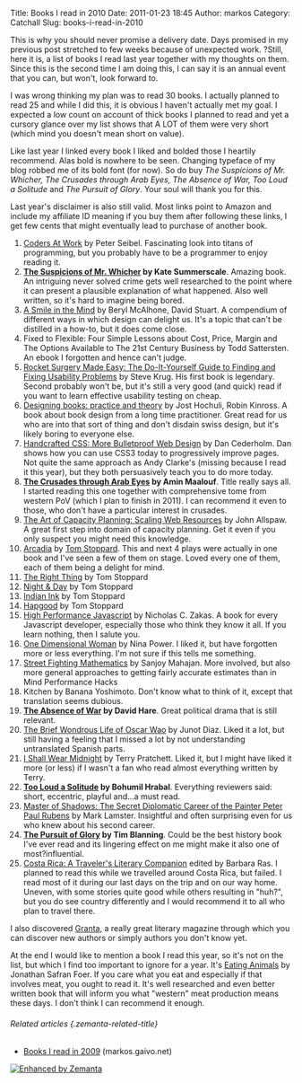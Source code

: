 Title: Books I read in 2010
Date: 2011-01-23 18:45
Author: markos
Category: Catchall
Slug: books-i-read-in-2010

This is why you should never promise a delivery date. Days promised in
my previous post stretched to few weeks because of unexpected work.
?Still, here it is, a list of books I read last year together with my
thoughts on them. Since this is the second time I am doing this, I can
say it is an annual event that you can, but won't, look forward to.

I was wrong thinking my plan was to read 30 books. I actually planned to
read 25 and while I did this, it is obvious I haven't actually met my
goal. I expected a low count on account of thick books I planned to read
and yet a cursory glance over my list shows that A LOT of them were very
short (which mind you doesn't mean short on value).

Like last year I linked every book I liked and bolded those I heartily
recommend. Alas bold is nowhere to be seen. Changing typeface of my blog
robbed me of its bold font (for now). So do buy *The Suspicions of Mr.
Whicher, The Crusades through Arab Eyes, The Absence of War, Too Loud a
Solitude* and *The Pursuit of Glory*. Your soul will thank you for this.

Last year's disclaimer is also still valid. Most links point to Amazon
and include my affiliate ID meaning if you buy them after following
these links, I get few cents that might eventually lead to purchase of
another book.

1.  [Coders At
    Work](http://www.amazon.com/Coders-at-Work-Peter-Seibel/dp/1430219483)
    by Peter Seibel. Fascinating look into titans of programming, but
    you probably have to be a programmer to enjoy reading it.
2.  **[The Suspicions of Mr.
    Whicher](http://www.amazon.com/gp/product/0802715354?ie=UTF8&tag=devel-20&linkCode=as2&camp=1789&creative=390957&creativeASIN=0802715354)
    by Kate Summerscale**. Amazing book. An intriguing never solved
    crime gets well researched to the point where it can present a
    plausible explanation of what happened. Also well written, so it's
    hard to imagine being bored.
3.  [A Smile in the
    Mind](http://www.amazon.com/gp/product/0714838128?ie=UTF8&tag=devel-20&linkCode=as2&camp=1789&creative=390957&creativeASIN=0714838128)
    by Beryl McAlhone, David Stuart. A compendium of different ways in
    which design can delight us. It's a topic that can't be distilled in
    a how-to, but it does come close.
4.  Fixed to Flexible: Four Simple Lessons about Cost, Price, Margin and
    The Options Available to The 21st Century Business by Todd
    Sattersten. An ebook I forgotten and hence can't judge.
5.  [Rocket Surgery Made Easy: The Do-It-Yourself Guide to Finding and
    Fixing Usability
    Problems](http://www.amazon.com/Rocket-Surgery-Made-Easy-Yourself/dp/0321657292)
    by Steve Krug. His first book is legendary. Second probably won't
    be, but it's still a very good (and quick) read if you want to learn
    effective usability testing on cheap.
6.  [Designing books: practice and
    theory](http://www.amazon.com/gp/product/0907259235?ie=UTF8&tag=devel-20&linkCode=as2&camp=1789&creative=390957&creativeASIN=0907259235)
    by Jost Hochuli, Robin Kinross. A book about book design from a long
    time practitioner. Great read for us who are into that sort of thing
    and don't disdain swiss design, but it's likely boring to everyone
    else.
7.  [Handcrafted CSS: More Bulletproof Web
    Design](http://www.amazon.com/gp/product/0321643380?ie=UTF8&tag=devel-20&linkCode=as2&camp=1789&creative=390957&creativeASIN=0321643380)
    by Dan Cederholm. Dan shows how you can use CSS3 today to
    progressively improve pages. Not quite the same approach as Andy
    Clarke's (missing because I read it this year), but they both
    persuasively teach you to do more today.
8.  **[The Crusades through Arab
    Eyes](http://www.amazon.com/gp/product/0805208984?ie=UTF8&tag=devel-20&linkCode=as2&camp=1789&creative=390957&creativeASIN=0805208984)
    by Amin Maalouf**. Title really says all. I started reading this one
    together with comprehensive tome from western PoV (which I plan to
    finish in 2011). I can recommend it even to those, who don't have a
    particular interest in crusades.
9.  [The Art of Capacity Planning: Scaling Web
    Resources](http://www.amazon.com/gp/product/0596518579?ie=UTF8&tag=devel-20&linkCode=as2&camp=1789&creative=390957&creativeASIN=0596518579)
    by John Allspaw. A great first step into domain of capacity
    planning. Get it even if you only suspect you might need this
    knowledge.
10. [Arcadia](http://www.amazon.com/gp/product/0571197515?ie=UTF8&tag=devel-20&linkCode=as2&camp=1789&creative=390957&creativeASIN=0571197515)
    by [Tom
    Stoppard](http://www.myspace.com/everything/tom-stoppard "Tom Stoppard").
    This and next 4 plays were actually in one book and I've seen a few
    of them on stage. Loved every one of them, each of them being a
    delight for mind.
11. [The Right
    Thing](http://www.amazon.com/gp/product/0571197515?ie=UTF8&tag=devel-20&linkCode=as2&camp=1789&creative=390957&creativeASIN=0571197515)
    by Tom Stoppard
12. [Night &
    Day](http://www.amazon.com/gp/product/0571197515?ie=UTF8&tag=devel-20&linkCode=as2&camp=1789&creative=390957&creativeASIN=0571197515)
    by Tom Stoppard
13. [Indian
    Ink](http://www.amazon.com/gp/product/0571197515?ie=UTF8&tag=devel-20&linkCode=as2&camp=1789&creative=390957&creativeASIN=0571197515)
    by Tom Stoppard
14. [Hapgood](http://www.amazon.com/gp/product/0571197515?ie=UTF8&tag=devel-20&linkCode=as2&camp=1789&creative=390957&creativeASIN=0571197515)
    by Tom Stoppard
15. [High Performance
    Javascript](http://www.amazon.com/gp/product/059680279X?ie=UTF8&tag=devel-20&linkCode=as2&camp=1789&creative=390957&creativeASIN=059680279X)
    by Nicholas C. Zakas. A book for every Javascript developer,
    especially those who think they know it all. If you learn nothing,
    then I salute you.
16. [One Dimensional
    Woman](http://www.amazon.com/gp/product/1846942411?ie=UTF8&tag=devel-20&linkCode=as2&camp=1789&creative=390957&creativeASIN=1846942411)
    by Nina Power. I liked it, but have forgotten more or less
    everything. I'm not sure if this tells me something.
17. [Street Fighting
    Mathematics](http://ocw.mit.edu/courses/mathematics/18-098-street-fighting-mathematics-january-iap-2008/readings/sf_math.pdf)
    by Sanjoy Mahajan. More involved, but also more general approaches
    to getting fairly accurate estimates than in Mind Performance Hacks
18. Kitchen by Banana Yoshimoto. Don't know what to think of it, except
    that translation seems dubious.
19. **[The Absence of
    War](http://www.amazon.com/gp/product/0571170714?ie=UTF8&tag=devel-20&linkCode=as2&camp=1789&creative=390957&creativeASIN=0571170714)
    by David Hare**. Great political drama that is still relevant.
20. [The Brief Wondrous Life of Oscar
    Wao](http://www.amazon.com/gp/product/1594483299?ie=UTF8&tag=devel-20&linkCode=as2&camp=1789&creative=390957&creativeASIN=1594483299)
    by Junot Diaz. Liked it a lot, but still having a feeling that I
    missed a lot by not understanding untranslated Spanish parts.
21. [I Shall Wear
    Midnight](http://www.amazon.com/gp/product/0061433047?ie=UTF8&tag=devel-20&linkCode=as2&camp=1789&creative=390957&creativeASIN=0061433047)
    by Terry Pratchett. Liked it, but I might have liked it more (or
    less) if I wasn't a fan who read almost everything written by Terry.
22. **[Too Loud a
    Solitude](http://www.amazon.com/gp/product/0156904586?ie=UTF8&tag=devel-20&linkCode=as2&camp=1789&creative=390957&creativeASIN=0156904586)
    by Bohumil Hrabal**. Everything reviewers said: short, eccentric,
    playful and...a must read.
23. [Master of Shadows: The Secret Diplomatic Career of the Painter
    Peter Paul
    Rubens](http://www.amazon.com/gp/product/0307387356?ie=UTF8&tag=devel-20&linkCode=as2&camp=1789&creative=390957&creativeASIN=0307387356)
    by Mark Lamster. Insightful and often surprising even for us who
    knew about his second career.
24. **[The Pursuit of
    Glory](http://www.amazon.com/gp/product/B001LF4APO?ie=UTF8&tag=devel-20&linkCode=as2&camp=1789&creative=390957&creativeASIN=B001LF4APO)
    by Tim Blanning**. Could be the best history book I've ever read and
    its lingering effect on me might make it also one of
    most?influential.
25. [Costa Rica: A Traveler's Literary
    Companion](http://www.amazon.com/gp/product/1883513006?ie=UTF8&tag=devel-20&linkCode=as2&camp=1789&creative=390957&creativeASIN=1883513006)
    edited by Barbara Ras. I planned to read this while we travelled
    around Costa Rica, but failed. I read most of it during our last
    days on the trip and on our way home. Uneven, with some stories
    quite good while others resulting in "huh?", but you do see country
    differently and I would recommend it to all who plan to travel
    there.

I also discovered [Granta](http://www.granta.com/), a really great
literary magazine through which you can discover new authors or simply
authors you don't know yet.

At the end I would like to mention a book I read this year, so it's not
on the list, but which I find too important to ignore for a year. It's
[Eating
Animals](http://www.amazon.com/gp/product/0316069884?ie=UTF8&tag=devel-20&linkCode=as2&camp=1789&creative=390957&creativeASIN=0316069884)
by Jonathan Safran Foer. If you care what you eat and especially if that
involves meat, you ought to read it. It's well researched and even
better written book that will inform you what "western" meat production
means these days. I don't think I can recommend it enough.

###### Related articles {.zemanta-related-title}

-   [Books I read in 2009](http://markos.gaivo.net/blog/?p=540)
    (markos.gaivo.net)

<div class="zemanta-pixie">

[![Enhanced by
Zemanta](http://img.zemanta.com/zemified_e.png?x-id=e138a118-5a43-45ee-b7b3-eac67ee0d584)](http://www.zemanta.com/ "Enhanced by Zemanta")

</div>
